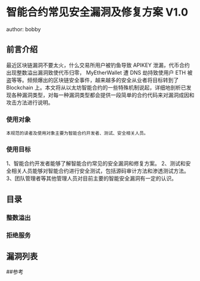 # 智能合约常见安全漏洞及修复方案 V1.0
author: bobby
## 前言介绍
最近区块链漏洞不要太火，什么交易所用户被钓鱼导致 APIKEY 泄漏，代币合约出现整数溢出漏洞致使代币归零， MyEtherWallet 遭 DNS 劫持致使用户 ETH 被盗等等。频频爆出的区块链安全事件，越来越多的安全从业者将目标转到了 Blockchain 上。本文将从以太坊智能合约的一些特殊机制说起，详细地剖析已发现各种漏洞类型，对每一种漏洞类型都会提供一段简单的合约代码来对漏洞成因和攻击方法进行说明。

### 使用对象
    本规范的读者及使用对象主要为智能合约开发者、测试、安全相关人员。

### 使用目标
1、智能合约开发者能够了解智能合约常见的安全漏洞和修复方案。
2、测试和安全相关人员能够对智能合约进行安全测试，包括源码审计方法和渗透测试方法。
3、团队管理者等其他管理人员对目前主要的智能安全漏洞有一定的认识。
## 目录
### 整数溢出
### 拒绝服务

## 漏洞列表





##参考

